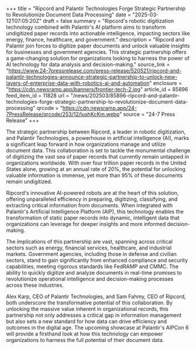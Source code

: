 +++
title = "Ripcord and Palantir Technologies Forge Strategic Partnership to Revolutionize Document Data Processing"
date = "2025-03-12T07:05:20Z"
draft = false
summary = "Ripcord's robotic digitization technology combined with Palantir's AI platform aims to transform undigitized paper records into actionable intelligence, impacting sectors like energy, finance, healthcare, and government."
description = "Ripcord and Palantir join forces to digitize paper documents and unlock valuable insights for businesses and government agencies. This strategic partnership offers a game-changing solution for organizations looking to harness the power of AI technology for data analysis and decision-making."
source_link = "https://www.24-7pressrelease.com/press-release/520521/ripcord-and-palantir-technologies-announce-strategic-partnership-to-unlock-new-layers-of-enterprise-data-with-robotics-ai-and-automation"
enclosure = "https://cdn.newsramp.app/banners/frontier-tech-2.jpg"
article_id = 85896
feed_item_id = 11828
url = "/news/202503/85896-ripcord-and-palantir-technologies-forge-strategic-partnership-to-revolutionize-document-data-processing"
qrcode = "https://cdn.newsramp.app/24-7PressRelease/qrcode/253/12/lushKcKm.webp"
source = "24-7 Press Release"
+++

<p>The strategic partnership between Ripcord, a leader in robotic digitization, and Palantir Technologies, a powerhouse in artificial intelligence (AI), marks a significant leap forward in how organizations manage and utilize document data. This collaboration is set to tackle the monumental challenge of digitizing the vast sea of paper records that currently remain untapped in organizations worldwide. With over four trillion paper records in the United States alone, growing at an annual rate of 20%, the potential for unlocking valuable information is immense, yet more than 95% of these documents remain undigitized.</p><p>Ripcord's innovative AI-powered robots are at the heart of this solution, offering unparalleled efficiency in preparing, digitizing, classifying, and extracting critical information from documents. When integrated with Palantir's Artificial Intelligence Platform (AIP), this technology enables the transformation of static paper records into dynamic, intelligent data that organizations can leverage for deeper insights and more informed decision-making.</p><p>The implications of this partnership are vast, spanning across critical sectors such as energy, financial services, healthcare, and industrial markets. Government agencies, including those in defense and civilian sectors, stand to gain significantly from enhanced compliance and security capabilities, meeting rigorous standards like FedRAMP and CMMC. The ability to quickly digitize and analyze documents in real-time promises to revolutionize operational intelligence and decision-making processes across these industries.</p><p>Alex Karp, CEO of Palantir Technologies, and Sam Fahmy, CEO of Ripcord, both underscore the transformative potential of this collaboration. By unlocking the massive value inherent in organizational records, this partnership not only addresses a critical gap in information management but also sets a new standard for how data can drive efficiency and outcomes in the digital age. The upcoming showcase at Palantir's AIPCon 6 will provide a firsthand look at how this technology can empower organizations to harness the full potential of their document data.</p>